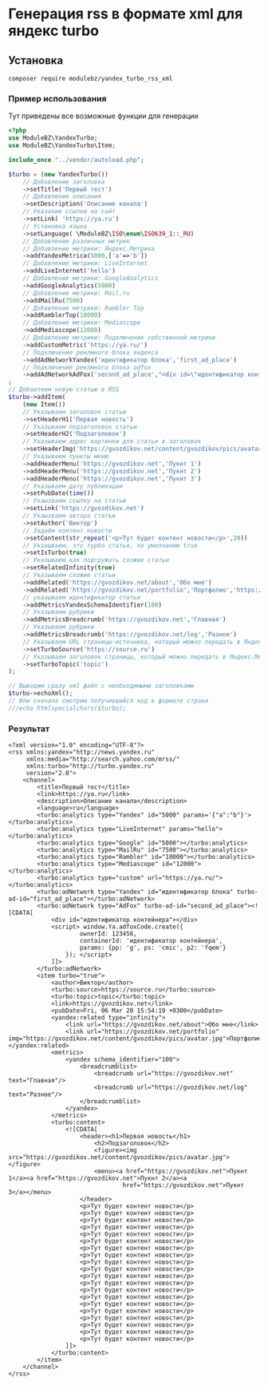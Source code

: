 # Генерация rss в формате xml для яндекс turbo

## Установка

```composer require modulebz/yandex_turbo_rss_xml```

### Пример использования 

Тут приведены все возможные функции для генерации 

```php
<?php
use ModuleBZ\YandexTurbo;
use ModuleBZ\YandexTurbo\Item;

include_once "../vendor/autoload.php";

$turbo = (new YandexTurbo())
    // Добавление заголовка
    ->setTitle('Первый тест')
    // Добавление описания
    ->setDescription('Описание канала')
    // Указание ссылки на сайт
    ->setLink( 'https://ya.ru')
    // Установка языка
    ->setLanguage( \ModuleBZ\ISO\enum\ISO639_1::_RU)
    // Добавление различных метрик
    // Добавление метрики: Яндекс.Метрика
    ->addYandexMetrica(5000,['a'=>'b'])
    // Добавление метрики: LiveInternet
    ->addLiveInternet('hello')
    // Добавление метрики: GoogleAnalytics
    ->addGoogleAnalytics(5000)
    // Добавление метрики: Mail.ru
    ->addMailRu(7500)
    // Добавление метрики: Rambler Top
    ->addRamblerTop(10000)
    // Добавление метрики: Mediascope
    ->addMediascope(12000)
    // Добавление метрики: Подключение собственной метрики
    ->addCustomMetric('https://ya.ru/')
    // Подключение реклмного блока яндекса
    ->addAdNetworkYandex('идентификатор блока','first_ad_place')
    // Подключение реклмного блока adfox
    ->addAdNetworkAdFox('second_ad_place',"<div id=\"идентификатор контейнера\"></div><script> window.Ya.adfoxCode.create({ ownerId: 123456, containerId: 'идентификатор контейнера', params: { pp: 'g', ps: 'cmic', p2: 'fqem' } }); </script>")
;
// Добавляем новую статью в RSS
$turbo->addItem(
    (new Item())
    // Указываем заголовок статьи
    ->setHeaderH1('Первая новость')
    // Указываем подзаголовок статьи
    ->setHeaderH2('Подзаголовок')
    // Указываем адрес картинки для статьи в заголовок
    ->setHeaderImg('https://gvozdikov.net/content/gvozdikov/pics/avatar.jpg')
    // Указываем пункты меню
    ->addHeaderMenu('https://gvozdikov.net','Пукнт 1')
    ->addHeaderMenu('https://gvozdikov.net','Пукнт 2')
    ->addHeaderMenu('https://gvozdikov.net','Пукнт 3')
    // Указываем дату публикации
    ->setPubDate(time())
    // Укаызваем ссылку на статью
    ->setLink('https://gvozdikov.net')
    // Укаызваем автора статьи
    ->setAuthor('Виктор')
    // Задаём контент новости
    ->setContent(str_repeat('<p>Тут будет контент новости</p>',20))
    // Укзаываем, это турбо статья, по умолчанию true
    ->setIsTurbo(true)
    // Указываем как подгружать схожие статьи
    ->setRelatedInfinity(true)
    // Указываем схожие статьи
    ->addRelated('https://gvozdikov.net/about','Обо мне')
    ->addRelated('https://gvozdikov.net/portfolio','Портфолио','https://gvozdikov.net/content/gvozdikov/pics/avatar.jpg')
    // указываем идентификатор статьи
    ->addMetricsYandexSchemaIdentifier(100)
    // Указываем рубрики
    ->addMetricsBreadcrumb('https://gvozdikov.net','Главная')
    // Указываем рубрики
    ->addMetricsBreadcrumb('https://gvozdikov.net/log','Разное')
    // Указываем URL страницы-источника, который можно передать в Яндекс.Метрику.
    ->setTurboSource('https://source.ru')
    // Указываем заголовок страницы, который можно передать в Яндекс.Метрику.
    ->setTurboTopic('topic')
);

// Выводим сразу xml файл с необходимыми заголовками
$turbo->echoXml();
// Или сначала смотрим получившийся код в формате строки
///echo htmlspecialchars($turbo);

```
### Результат

```xhtml
<?xml version="1.0" encoding="UTF-8"?>
<rss xmlns:yandex="http://news.yandex.ru"
     xmlns:media="http://search.yahoo.com/mrss/"
     xmlns:turbo="http://turbo.yandex.ru"
     version="2.0">
    <channel>
        <title>Первый тест</title>
        <link>https://ya.ru</link>
        <description>Описание канала</description>
        <language>ru</language>
        <turbo:analytics type="Yandex" id="5000" params='{"a":"b"}'></turbo:analytics>
        <turbo:analytics type="LiveInternet" params="hello"></turbo:analytics>
        <turbo:analytics type="Google" id="5000"></turbo:analytics>
        <turbo:analytics type="MailRu" id="7500"></turbo:analytics>
        <turbo:analytics type="Rambler" id="10000"></turbo:analytics>
        <turbo:analytics type="Mediascope" id="12000"></turbo:analytics>
        <turbo:analytics type="custom" url="https://ya.ru/"></turbo:analytics>
        <turbo:adNetwork type="Yandex" id="идентификатор блока" turbo-ad-id="first_ad_place"></turbo:adNetwork>
        <turbo:adNetwork type="AdFox" turbo-ad-id="second_ad_place"><![CDATA[
            <div id="идентификатор контейнера"></div>
            <script> window.Ya.adfoxCode.create({
                    ownerId: 123456,
                    containerId: 'идентификатор контейнера',
                    params: {pp: 'g', ps: 'cmic', p2: 'fqem'}
                }); </script>
            ]]>
        </turbo:adNetwork>
        <item turbo="true">
            <author>Виктор</author>
            <turbo:source>https://source.ru</turbo:source>
            <turbo:topic>topic</turbo:topic>
            <link>https://gvozdikov.net</link>
            <pubDate>Fri, 06 Mar 20 15:54:19 +0300</pubDate>
            <yandex:related type="infinity">
                <link url="https://gvozdikov.net/about">Обо мне</link>
                <link url="https://gvozdikov.net/portfolio" img="https://gvozdikov.net/content/gvozdikov/pics/avatar.jpg">Портфолио</link></yandex:related>
            <metrics>
                <yandex schema_identifier="100">
                    <breadcrumblist>
                        <breadcrumb url="https://gvozdikov.net" text="Главная"/>
                        <breadcrumb url="https://gvozdikov.net/log" text="Разное"/>
                    </breadcrumblist>
                </yandex>
            </metrics>
            <turbo:content>
                <![CDATA[
                    <header><h1>Первая новость</h1>
                        <h2>Подзаголовок</h2>
                        <figure><img src="https://gvozdikov.net/content/gvozdikov/pics/avatar.jpg"></figure>
                        <menu><a href="https://gvozdikov.net">Пукнт 1</a><a href="https://gvozdikov.net">Пукнт 2</a><a
                                href="https://gvozdikov.net">Пукнт 3</a></menu>
                    </header>
                    <p>Тут будет контент новости</p>
                    <p>Тут будет контент новости</p>
                    <p>Тут будет контент новости</p>
                    <p>Тут будет контент новости</p>
                    <p>Тут будет контент новости</p>
                    <p>Тут будет контент новости</p>
                    <p>Тут будет контент новости</p>
                    <p>Тут будет контент новости</p>
                    <p>Тут будет контент новости</p>
                    <p>Тут будет контент новости</p>
                    <p>Тут будет контент новости</p>
                    <p>Тут будет контент новости</p>
                    <p>Тут будет контент новости</p>
                    <p>Тут будет контент новости</p>
                    <p>Тут будет контент новости</p>
                    <p>Тут будет контент новости</p>
                    <p>Тут будет контент новости</p>
                    <p>Тут будет контент новости</p>
                    <p>Тут будет контент новости</p>
                    <p>Тут будет контент новости</p>
                ]]>
            </turbo:content>
        </item>
    </channel>
</rss>
```

